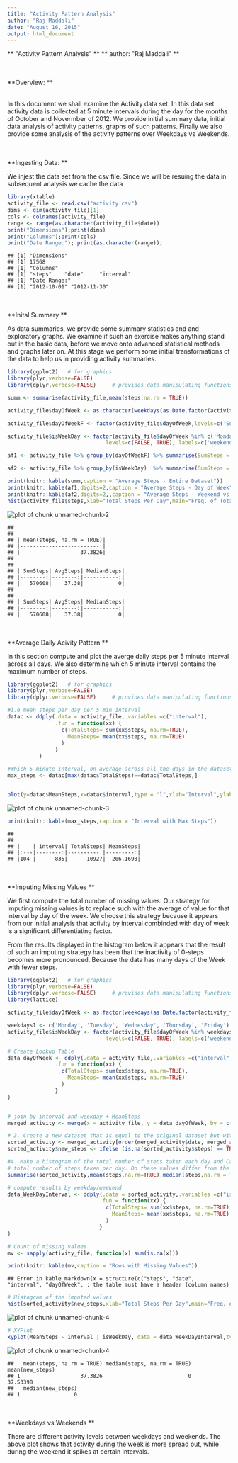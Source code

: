 ```yaml
---
title: "Activity Pattern Analysis"
author: "Raj Maddali"
date: "August 16, 2015"
output: html_document
---
```


** "Activity Pattern Analysis" **
** author: "Raj Maddali" **

<br><br>
**Overview: **

<br>
In this document we shall examine the Activity data set. In this data set activity data is collected at 5 minute intervals during the day for the months of October and Novermber of 2012. We provide initial summary data, initial data analysis of activity patterns, graphs of such patterns. Finally we also provide some analysis of the activity patterns over Weekdays vs Weekends.

<br><br>
**Ingesting Data: **
<br>

We injest the data set from the csv file. Since we will be resuing the data in subsequent analysis we cache the data


```r
library(xtable)
activity_file <- read.csv("activity.csv")
dims <- dim(activity_file)[1]
cols <- colnames(activity_file)
range <- range(as.character(activity_file$date))
print("Dimensions");print(dims)
print("Columns");print(cols)
print("Date Range:"); print(as.character(range)); 
```

```
## [1] "Dimensions"
## [1] 17568
## [1] "Columns"
## [1] "steps"    "date"     "interval"
## [1] "Date Range:"
## [1] "2012-10-01" "2012-11-30"
```

<br><br>
**Inital Summary **
<br>

As data summaries, we provide some summary statistics and and exploratory graphs. We examine if such an exercise makes anything stand out in the basic data, before we move onto advanced statistical methods and graphs later on. At this stage we perform some initial transformations of the data to help us in providing activity summaries.



```r
library(ggplot2)   # for graphics
library(plyr,verbose=FALSE)
library(dplyr,verbose=FALSE)     # provides data manipulating functions.

summ <- summarise(activity_file,mean(steps,na.rm = TRUE))

activity_file$dayOfWeek <- as.character(weekdays(as.Date.factor(activity_file$date)))

activity_file$dayOfWeekF <- factor(activity_file$dayOfWeek,levels=c('Sunday','Monday', 'Tuesday', 'Wednesday', 'Thursday', 'Friday','Saturday'), ordered=TRUE)

activity_file$isWeekDay <- factor(activity_file$dayOfWeek %in% c('Monday', 'Tuesday', 'Wednesday', 'Thursday', 'Friday'),
                               levels=c(FALSE, TRUE), labels=c('weekend', 'weekday'))                   

af1 <- activity_file %>% group_by(dayOfWeekF) %>% summarise(SumSteps = sum(steps,na.rm = TRUE), AvgSteps = mean(steps,na.rm = TRUE), MedianSteps = median(steps,na.rm = TRUE)) 

af2 <- activity_file %>% group_by(isWeekDay)  %>% summarise(SumSteps = sum(steps,na.rm = TRUE), AvgSteps = mean(steps,na.rm = TRUE), MedianSteps = median(steps,na.rm = TRUE)) 

print(knitr::kable(summ,caption = "Average Steps - Entire Dataset"))
print(knitr::kable(af1,digits=2,caption = "Average Steps - Day of Week"))
print(knitr::kable(af2,digits=2,,caption = "Average Steps - Weekend vs. Weekday"))
hist(activity_file$steps,xlab="Total Steps Per Day",main="Freq. of Total Steps Per Day")
```

![plot of chunk unnamed-chunk-2](figure/unnamed-chunk-2-1.png) 

```
## 
## 
## | mean(steps, na.rm = TRUE)|
## |-------------------------:|
## |                   37.3826|
## 
## 
## | SumSteps| AvgSteps| MedianSteps|
## |--------:|--------:|-----------:|
## |   570608|    37.38|           0|
## 
## 
## | SumSteps| AvgSteps| MedianSteps|
## |--------:|--------:|-----------:|
## |   570608|    37.38|           0|
```

<br><br>
**Average Daily Acivity Pattern **
<br>

In this section compute and plot the averge daily steps per 5 minute interval across all days. We also determine which 5 minute interval contains the maximum number of steps.


```r
library(ggplot2)   # for graphics
library(plyr,verbose=FALSE)
library(dplyr,verbose=FALSE)     # provides data manipulating functions.

#i.e mean steps per day per 5 min interval
datac <- ddply(.data = activity_file,.variables =c("interval"),
               .fun = function(xx) {
                 c(TotalSteps= sum(xx$steps, na.rm=TRUE),
                   MeanSteps= mean(xx$steps, na.rm=TRUE) 
                 ) 
               }
          )

#Which 5-minute interval, on average across all the days in the dataset, contains the maximum number of steps?
max_steps <- datac[max(datac$TotalSteps)==datac$TotalSteps,]


plot(y=datac$MeanSteps,x=datac$interval,type = "l",xlab="Interval",ylab="Mean Steps",main="Mean Steps By Interval")
```

![plot of chunk unnamed-chunk-3](figure/unnamed-chunk-3-1.png) 

```r
print(knitr::kable(max_steps,caption = "Interval with Max Steps"))
```

```
## 
## 
## |    | interval| TotalSteps| MeanSteps|
## |:---|--------:|----------:|---------:|
## |104 |      835|      10927|  206.1698|
```

<br><br>
**Imputing Missing Values **
<br>

We first compute the total number of missing values. Our strategy for imputing missing values is to replace such with the average of value for that interval by day of the week. We choose this strategy because it appears from our initial analysis that activity by interval combinded with day of week is a significant differentiating factor.

From the results displayed in the histogram below it appears that the result of such an imputing strategy has been that the inactivity of 0-steps becomes more pronounced. Because the data has many days of the Week with fewer steps.


```r
library(ggplot2)   # for graphics
library(plyr,verbose=FALSE)
library(dplyr,verbose=FALSE)     # provides data manipulating functions.
library(lattice)

activity_file$dayOfWeek <- as.factor(weekdays(as.Date.factor(activity_file$date)))

weekdays1 <- c('Monday', 'Tuesday', 'Wednesday', 'Thursday', 'Friday')
activity_file$isWeekDay <- factor(activity_file$dayOfWeek %in% weekdays1, 
                               levels=c(FALSE, TRUE), labels=c('weekend', 'weekday'))                   

# Create Lookup Table
data_dayOfWeek <- ddply(.data = activity_file,.variables =c("interval","dayOfWeek"),
               .fun = function(xx) {
                 c(TotalSteps= sum(xx$steps, na.rm=TRUE),
                   MeanSteps= mean(xx$steps, na.rm=TRUE)
                 ) 
               }
)


# join by interval and weekday + MeanSteps
merged_activity <- merge(x = activity_file, y = data_dayOfWeek, by = c("interval","dayOfWeek"), all = TRUE)

# 3. Create a new dataset that is equal to the original dataset but with the missing data filled in.
sorted_activity <- merged_activity[order(merged_activity$date, merged_activity$interval),] 
sorted_activity$new_steps <- ifelse (is.na(sorted_activity$steps) == TRUE ,as.integer(sorted_activity$MeanSteps), sorted_activity$steps)

#4. Make a histogram of the total number of steps taken each day and Calculate and report the mean and median 
# total number of steps taken per day. Do these values differ from the estimates from the first part of the assignment? 
summarise(sorted_activity,mean(steps,na.rm=TRUE),median(steps,na.rm = TRUE),mean(new_steps),median(new_steps))

# compute results by weekday/weekend
data_WeekDayInterval <- ddply(.data = sorted_activity,.variables =c("isWeekDay","interval"),
                             .fun = function(xx) {
                               c(TotalSteps= sum(xx$steps, na.rm=TRUE),
                                 MeanSteps= mean(xx$steps, na.rm=TRUE)
                               ) 
                             }
)

# Count of missing values
mv <- sapply(activity_file, function(x) sum(is.na(x)))

print(knitr::kable(mv,caption = "Rows with Missing Values"))
```

```
## Error in kable_markdown(x = structure(c("steps", "date", "interval", "dayOfWeek", : the table must have a header (column names)
```

```r
# Histogram of the imputed values
hist(sorted_activity$new_steps,xlab="Total Steps Per Day",main="Freq. of Total Steps Per Day/ w Imputed Values")
```

![plot of chunk unnamed-chunk-4](figure/unnamed-chunk-4-1.png) 

```r
# XYPlot 
xyplot(MeanSteps ~ interval | isWeekDay, data = data_WeekDayInterval,type="l",xlab="Interval",ylab="Number Of Steps",main="Weekday vs Weekend Comparison")
```

![plot of chunk unnamed-chunk-4](figure/unnamed-chunk-4-2.png) 

```
##   mean(steps, na.rm = TRUE) median(steps, na.rm = TRUE) mean(new_steps)
## 1                   37.3826                           0        37.53398
##   median(new_steps)
## 1                 0
```


<br><br>
**Weekdays vs Weekends **
<br>

There are different activity levels between weekdays and weekends. The above plot shows that activity during the week is more spread out, while during the weekend it spikes at certain intervals.

